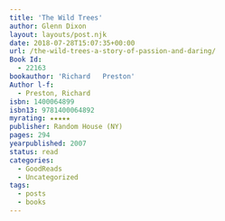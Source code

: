 ```yaml
---
title: 'The Wild Trees'
author: Glenn Dixon
layout: layouts/post.njk
date: 2018-07-28T15:07:35+00:00
url: /the-wild-trees-a-story-of-passion-and-daring/
Book Id:
  - 22163
bookauthor: 'Richard   Preston'
Author l-f:
  - Preston, Richard
isbn: 1400064899
isbn13: 9781400064892
myrating: ★★★★★
publisher: Random House (NY)
pages: 294
yearpublished: 2007
status: read
categories:
  - GoodReads
  - Uncategorized
tags:
  - posts
  - books
---
```

